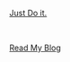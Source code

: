 <a href="https://junxio.vercel.app/" target="_blank">Just Do it.</a>

<br>

<a href="https://blog-rss.vercel.app/" target="_blank">Read My Blog</a>
